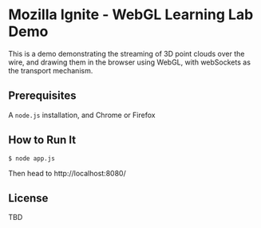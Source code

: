 # Mozilla Ignite - WebGL Learning Lab Demo

This is a demo demonstrating the streaming of 3D point clouds over the wire, and drawing them in the browser using WebGL, with webSockets as the transport mechanism.

## Prerequisites

A `node.js` installation, and Chrome or Firefox

## How to Run It

    $ node app.js

Then head to http://localhost:8080/

## License

TBD



